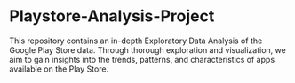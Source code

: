 # Playstore-Analysis-Project
This repository contains an in-depth Exploratory Data Analysis of the Google Play Store data. Through thorough exploration and visualization, we aim to gain insights into the trends, patterns, and characteristics of apps available on the Play Store.
